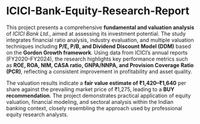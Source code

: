 # ICICI-Bank-Equity-Research-Report

This project presents a comprehensive **fundamental and valuation analysis** of *ICICI Bank Ltd.*, aimed at assessing its investment potential. The study integrates financial ratio analysis, industry evaluation, and multiple valuation techniques including **P/E, P/B, and Dividend Discount Model (DDM)** based on the **Gordon Growth framework**. Using data from ICICI’s annual reports (FY2020–FY2024), the research highlights key performance metrics such as **ROE, ROA, NIM, CASA ratio, GNPA/NNPA, and Provision Coverage Ratio (PCR)**, reflecting a consistent improvement in profitability and asset quality.

The valuation results indicate a **fair value estimate of ₹1,420–₹1,640** per share against the prevailing market price of ₹1,275, leading to a **BUY recommendation**. The project demonstrates practical application of equity valuation, financial modeling, and sectoral analysis within the Indian banking context, closely resembling the approach used by professional equity research analysts.
